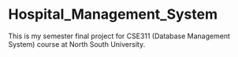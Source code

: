 # Hospital_Management_System
This is my semester final project for CSE311 (Database Management System) course at North South University.
